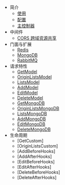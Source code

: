 * 简介
    * [使用](/)
    * [配置](config)
    * [主控制器](base)
* 中间件
    * [CORS 跨域资源共享](middleware/cors)
* 门面与扩展
    * [Redis](facade/redis)
    * [MongoDB](facade/mongodb)
    * [RabbitMQ](facade/rabbitmq)
* 请求特性
    * [GetModel](traits/getModel)
    * [OriginListsModel](traits/originListsModel)
    * [ListsModel](traits/listsModel)
    * [AddModel](traits/addModel)
    * [EditModel](traits/editModel)
    * [DeleteModel](traits/deleteModel)
    * [GetMongoDB](traits/getMongoDB)
    * [OriginListsMongoDB](traits/originListsMongoDB)
    * [ListsMongoDB](traits/listsMongoDB)
    * [AddMongoDB](traits/addMongoDB)
    * [EditMongoDB](traits/editMongoDB)
    * [DeleteMongoDB](traits/deleteMongoDB)
* 生命周期
    * [GetCustom]
    * [OriginListsCustom]
    * [AddBeforeHooks]
    * [AddAfterHooks]
    * [EditBeforeHooks]
    * [EditAfterHooks]
    * [DeleteBeforeHooks]
    * [DeleteAfterHooks]